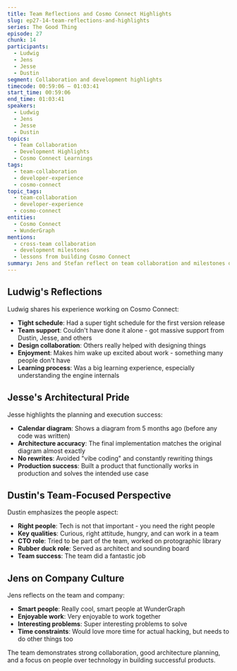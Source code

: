 ```yaml
---
title: Team Reflections and Cosmo Connect Highlights
slug: ep27-14-team-reflections-and-highlights
series: The Good Thing
episode: 27
chunk: 14
participants:
  - Ludwig
  - Jens
  - Jesse
  - Dustin
segment: Collaboration and development highlights
timecode: 00:59:06 – 01:03:41
start_time: 00:59:06
end_time: 01:03:41
speakers:
  - Ludwig
  - Jens
  - Jesse
  - Dustin
topics:
  - Team Collaboration
  - Development Highlights
  - Cosmo Connect Learnings
tags:
  - team-collaboration
  - developer-experience
  - cosmo-connect
topic_tags:
  - team-collaboration
  - developer-experience
  - cosmo-connect
entities:
  - Cosmo Connect
  - WunderGraph
mentions:
  - cross-team collaboration
  - development milestones
  - lessons from building Cosmo Connect
summary: Jens and Stefan reflect on team collaboration and milestones during Cosmo Connect development, sharing insights from the process.
---
```



## Ludwig's Reflections

Ludwig shares his experience working on Cosmo Connect:
- **Tight schedule**: Had a super tight schedule for the first version release
- **Team support**: Couldn't have done it alone - got massive support from Dustin, Jesse, and others
- **Design collaboration**: Others really helped with designing things
- **Enjoyment**: Makes him wake up excited about work - something many people don't have
- **Learning process**: Was a big learning experience, especially understanding the engine internals

## Jesse's Architectural Pride

Jesse highlights the planning and execution success:
- **Calendar diagram**: Shows a diagram from 5 months ago (before any code was written)
- **Architecture accuracy**: The final implementation matches the original diagram almost exactly
- **No rewrites**: Avoided "vibe coding" and constantly rewriting things
- **Production success**: Built a product that functionally works in production and solves the intended use case

## Dustin's Team-Focused Perspective

Dustin emphasizes the people aspect:
- **Right people**: Tech is not that important - you need the right people
- **Key qualities**: Curious, right attitude, hungry, and can work in a team
- **CTO role**: Tried to be part of the team, worked on protographic library
- **Rubber duck role**: Served as architect and sounding board
- **Team success**: The team did a fantastic job

## Jens on Company Culture

Jens reflects on the team and company:
- **Smart people**: Really cool, smart people at WunderGraph
- **Enjoyable work**: Very enjoyable to work together
- **Interesting problems**: Super interesting problems to solve
- **Time constraints**: Would love more time for actual hacking, but needs to do other things too

The team demonstrates strong collaboration, good architecture planning, and a focus on people over technology in building successful products.

